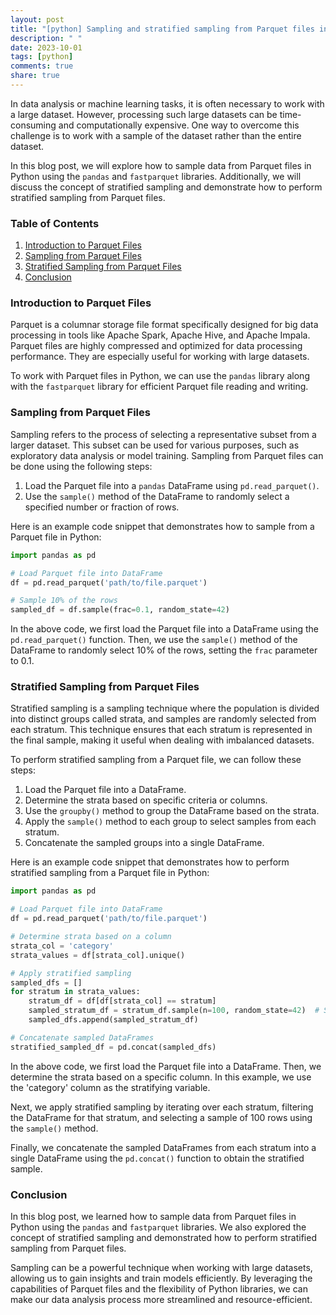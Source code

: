 ```yaml
---
layout: post
title: "[python] Sampling and stratified sampling from Parquet files in Python"
description: " "
date: 2023-10-01
tags: [python]
comments: true
share: true
---
```


In data analysis or machine learning tasks, it is often necessary to work with a large dataset. However, processing such large datasets can be time-consuming and computationally expensive. One way to overcome this challenge is to work with a sample of the dataset rather than the entire dataset.

In this blog post, we will explore how to sample data from Parquet files in Python using the `pandas` and `fastparquet` libraries. Additionally, we will discuss the concept of stratified sampling and demonstrate how to perform stratified sampling from Parquet files.

### Table of Contents

1. [Introduction to Parquet Files](#introduction-to-parquet-files)
2. [Sampling from Parquet Files](#sampling-from-parquet-files)
3. [Stratified Sampling from Parquet Files](#stratified-sampling-from-parquet-files)
4. [Conclusion](#conclusion)

### Introduction to Parquet Files

Parquet is a columnar storage file format specifically designed for big data processing in tools like Apache Spark, Apache Hive, and Apache Impala. Parquet files are highly compressed and optimized for data processing performance. They are especially useful for working with large datasets.

To work with Parquet files in Python, we can use the `pandas` library along with the `fastparquet` library for efficient Parquet file reading and writing.

### Sampling from Parquet Files

Sampling refers to the process of selecting a representative subset from a larger dataset. This subset can be used for various purposes, such as exploratory data analysis or model training. Sampling from Parquet files can be done using the following steps:

1. Load the Parquet file into a `pandas` DataFrame using `pd.read_parquet()`.
2. Use the `sample()` method of the DataFrame to randomly select a specified number or fraction of rows.

Here is an example code snippet that demonstrates how to sample from a Parquet file in Python:

```python
import pandas as pd

# Load Parquet file into DataFrame
df = pd.read_parquet('path/to/file.parquet')

# Sample 10% of the rows
sampled_df = df.sample(frac=0.1, random_state=42)
```

In the above code, we first load the Parquet file into a DataFrame using the `pd.read_parquet()` function. Then, we use the `sample()` method of the DataFrame to randomly select 10% of the rows, setting the `frac` parameter to 0.1.

### Stratified Sampling from Parquet Files

Stratified sampling is a sampling technique where the population is divided into distinct groups called strata, and samples are randomly selected from each stratum. This technique ensures that each stratum is represented in the final sample, making it useful when dealing with imbalanced datasets.

To perform stratified sampling from a Parquet file, we can follow these steps:

1. Load the Parquet file into a DataFrame.
2. Determine the strata based on specific criteria or columns.
3. Use the `groupby()` method to group the DataFrame based on the strata.
4. Apply the `sample()` method to each group to select samples from each stratum.
5. Concatenate the sampled groups into a single DataFrame.

Here is an example code snippet that demonstrates how to perform stratified sampling from a Parquet file in Python:

```python
import pandas as pd

# Load Parquet file into DataFrame
df = pd.read_parquet('path/to/file.parquet')

# Determine strata based on a column
strata_col = 'category'
strata_values = df[strata_col].unique()

# Apply stratified sampling
sampled_dfs = []
for stratum in strata_values:
    stratum_df = df[df[strata_col] == stratum]
    sampled_stratum_df = stratum_df.sample(n=100, random_state=42)  # Sample 100 rows from each stratum
    sampled_dfs.append(sampled_stratum_df)

# Concatenate sampled DataFrames
stratified_sampled_df = pd.concat(sampled_dfs)
```

In the above code, we first load the Parquet file into a DataFrame. Then, we determine the strata based on a specific column. In this example, we use the 'category' column as the stratifying variable.

Next, we apply stratified sampling by iterating over each stratum, filtering the DataFrame for that stratum, and selecting a sample of 100 rows using the `sample()` method.

Finally, we concatenate the sampled DataFrames from each stratum into a single DataFrame using the `pd.concat()` function to obtain the stratified sample.

### Conclusion

In this blog post, we learned how to sample data from Parquet files in Python using the `pandas` and `fastparquet` libraries. We also explored the concept of stratified sampling and demonstrated how to perform stratified sampling from Parquet files.

Sampling can be a powerful technique when working with large datasets, allowing us to gain insights and train models efficiently. By leveraging the capabilities of Parquet files and the flexibility of Python libraries, we can make our data analysis process more streamlined and resource-efficient.